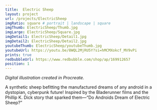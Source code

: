 ```yaml
---
title:  Electric Sheep
layout: project
url: /projects/ElectricSheep
imgRatio: square # portrait | landscape | square
imgThumb: ElectricSheep/Thumb.jpg
imgLarge: ElectricSheep/Square.jpg
imgDetail1: ElectricSheep/Detail1.jpg
imgDetail2: ElectricSheep/Detail2.jpg
youtubeThumb: ElectricSheep/youtubeThumb.jpg
youtubeUrl: https://youtu.be/8WQL2MjRU5Y?si=hMCMXokcf_MV9vPi
prints: true
redbubbleUrl: https://www.redbubble.com/shop/ap/169912657
position: 1
---
```


*Digital illustration created in Procreate.*

A synthetic sheep befitting the manufactured dreams of any android in a dystopian, cyberpunk future! Inspired by the Bladerunner films and the Phillip K. Dick story that sparked them—“Do Androids Dream of Electric Sheep?”